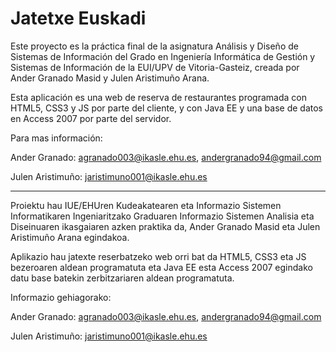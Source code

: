 Jatetxe Euskadi
==============

Este proyecto es la práctica final de la asignatura Análisis y Diseño de Sistemas de Información del Grado en Ingeniería Informática de Gestión y Sistemas de Información de la EUI/UPV de Vitoria-Gasteiz, creada por Ander Granado Masid y Julen Aristimuño Arana.

Esta aplicación es una web de reserva de restaurantes programada con HTML5, CSS3 y JS por parte del cliente, y con Java EE y una base de datos en Access 2007 por parte del servidor.

Para mas información:

Ander Granado: agranado003@ikasle.ehu.es, andergranado94@gmail.com

Julen Aristimuño: jaristimuno001@ikasle.ehu.es

-----------

Proiektu hau IUE/EHUren Kudeakatearen eta Informazio Sistemen Informatikaren Ingeniaritzako Graduaren Informazio Sistemen Analisia eta Diseinuaren ikasgaiaren azken praktika da, Ander Granado Masid eta Julen Aristimuño Arana egindakoa.

Aplikazio hau jatexte reserbatzeko web orri bat da HTML5, CSS3 eta JS bezeroaren aldean programatuta eta Java EE esta Access 2007 egindako datu base batekin zerbitzariaren aldean programatuta.

Informazio gehiagorako:

Ander Granado: agranado003@ikasle.ehu.es, andergranado94@gmail.com

Julen Aristimuño: jaristimuno001@ikasle.ehu.es
